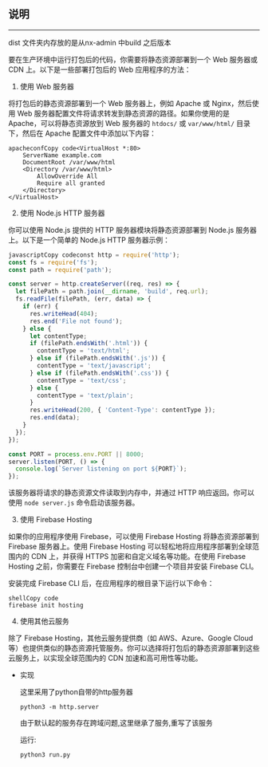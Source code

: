 ## 说明

---

dist 文件夹内存放的是从nx-admin 中build 之后版本 



要在生产环境中运行打包后的代码，你需要将静态资源部署到一个 Web 服务器或 CDN 上。以下是一些部署打包后的 Web 应用程序的方法：

1. 使用 Web 服务器

将打包后的静态资源部署到一个 Web 服务器上，例如 Apache 或 Nginx，然后使用 Web 服务器配置文件将请求转发到静态资源的路径。如果你使用的是 Apache，可以将静态资源放到 Web 服务器的 `htdocs/` 或 `var/www/html/` 目录下，然后在 Apache 配置文件中添加以下内容：

```apl
apacheconfCopy code<VirtualHost *:80>
    ServerName example.com
    DocumentRoot /var/www/html
    <Directory /var/www/html>
        AllowOverride All
        Require all granted
    </Directory>
</VirtualHost>
```

2. 使用 Node.js HTTP 服务器

你可以使用 Node.js 提供的 HTTP 服务器模块将静态资源部署到 Node.js 服务器上。以下是一个简单的 Node.js HTTP 服务器示例：

```javascript
javascriptCopy codeconst http = require('http');
const fs = require('fs');
const path = require('path');

const server = http.createServer((req, res) => {
  let filePath = path.join(__dirname, 'build', req.url);
  fs.readFile(filePath, (err, data) => {
    if (err) {
      res.writeHead(404);
      res.end('File not found');
    } else {
      let contentType;
      if (filePath.endsWith('.html')) {
        contentType = 'text/html';
      } else if (filePath.endsWith('.js')) {
        contentType = 'text/javascript';
      } else if (filePath.endsWith('.css')) {
        contentType = 'text/css';
      } else {
        contentType = 'text/plain';
      }
      res.writeHead(200, { 'Content-Type': contentType });
      res.end(data);
    }
  });
});

const PORT = process.env.PORT || 8000;
server.listen(PORT, () => {
  console.log(`Server listening on port ${PORT}`);
});
```

该服务器将请求的静态资源文件读取到内存中，并通过 HTTP 响应返回。你可以使用 `node server.js` 命令启动该服务器。

3. 使用 Firebase Hosting

如果你的应用程序使用 Firebase，可以使用 Firebase Hosting 将静态资源部署到 Firebase 服务器上。使用 Firebase Hosting 可以轻松地将应用程序部署到全球范围内的 CDN 上，并获得 HTTPS 加密和自定义域名等功能。在使用 Firebase Hosting 之前，你需要在 Firebase 控制台中创建一个项目并安装 Firebase CLI。

安装完成 Firebase CLI 后，在应用程序的根目录下运行以下命令：

```shell
shellCopy code
firebase init hosting
```

4. 使用其他云服务

除了 Firebase Hosting，其他云服务提供商（如 AWS、Azure、Google Cloud 等）也提供类似的静态资源托管服务。你可以选择将打包后的静态资源部署到这些云服务上，以实现全球范围内的 CDN 加速和高可用性等功能。





* 实现

  这里采用了python自带的http服务器

  ```shell
  python3 -m http.server
  ```

  由于默认起的服务存在跨域问题,这里继承了服务,重写了该服务

  运行:

  ```shell
  python3 run.py
  ```

  
